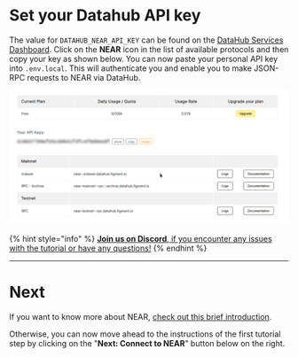 # Set your Datahub API key

The value for `DATAHUB_NEAR_API_KEY` can be found on the [DataHub Services Dashboard](https://datahub.figment.io/services/near). Click on the **NEAR** icon in the list of available protocols and then copy your key as shown below. You can now paste your personal API key into `.env.local`. This will authenticate you and enable you to make JSON-RPC requests to NEAR via DataHub.

![](../assets/near/near-setup.gif)

{% hint style="info" %}
[**Join us on Discord**, if you encounter any issues with the tutorial or have any questions!](https://figment.io/devchat)
{% endhint %}

---------------------------

# Next

If you want to know more about NEAR, [check out this brief introduction](./near-101.md).

Otherwise, you can now move ahead to the instructions of the first tutorial step by clicking on the "**Next: Connect to NEAR**" button below on the right.
